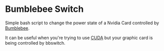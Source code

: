 # Bumblebee Switch
Simple bash script to change the power state of a Nvidia Card controlled by [Bumblebee](https://github.com/Bumblebee-Project/Bumblebee).

It can be useful when you're trying to use [CUDA](https://developer.nvidia.com/cuda-zone) but your graphic card is being controlled by bbswitch.
